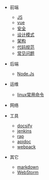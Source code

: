 * 前端
  - [JS](/src/views/js/js.md)
  - [vue](/src/views/js/vue.md)
  - [安全](/src/views/security/index.md)
  - [设计模式](/src/views/js/JSDesignPattern.md)
  - [架构](/src/views/architecture/index.md)
  - [代码规范](/src/views/specification/index.md)
  - [常见问题](/src/views/question/index.md)
* 后端
  - [Node.Js](/src/views/node/index.md)
* 运维
  - [linux常用命令](/src/views/linux/linux.md)
* 网络
* 工具
  - [docsify](/src/views/tools/blog.md)
  - [jenkins](/src/views/tools/jenkins.md)
  - [rap](/src/views/tools/rap2.md)
  - [apidoc](/src/views/tools/apidoc.md)
  - [webpack](/src/views/tools/webpack.md)
  
* 其它
  - [markdown](/src/views/others/markdown.md)
  - [WebStorm](/src/views/webstorm/index.md)
